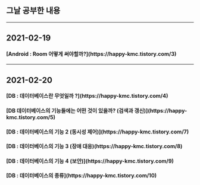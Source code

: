## 그날 공부한 내용 

---
## 2021-02-19
<h4>[Android : Room 어떻게 써야할까?](https://happy-kmc.tistory.com/3)</h4>

---
## 2021-02-20
<h4>[DB : 데이터베이스란 무엇일까 ?](https://happy-kmc.tistory.com/4)</h4>
<h4>[DB 데이터베이스의 기능들에는 어떤 것이 있을까? (검색과 갱신)](https://happy-kmc.tistory.com/5)</h4>
<h4>[DB : 데이터베이스의 기능 2 (동시성 제어)](https://happy-kmc.tistory.com/7)</h4>
<h4>[DB : 데이터베이스의 기능 3 (장애 대응)(https://happy-kmc.tistory.com/8)</h4>
<h4>[DB : 데이터베이스의 기능 4 (보안)](https://happy-kmc.tistory.com/9)</h4>
<h4>[DB : 데이터베이스의 종류](https://happy-kmc.tistory.com/10)</h4>


